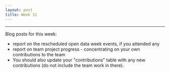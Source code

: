 ```yaml
---
layout: post
title: Week 11
---
```



---
Blog posts for this week:
- report on the rescheduled open data week events, if you attended any
- report on team project progress - concentrating on your own contributions to the team
- You should also update your "contributions" table with any new contributions (do not include the team work in there).
